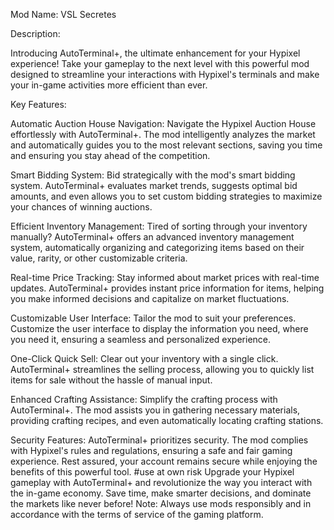 Mod Name: VSL Secretes

Description:

Introducing AutoTerminal+, the ultimate enhancement for your Hypixel experience! Take your gameplay to the next level with this powerful mod designed to streamline your interactions with Hypixel's terminals and make your in-game activities more efficient than ever.

Key Features:

Automatic Auction House Navigation:
Navigate the Hypixel Auction House effortlessly with AutoTerminal+. The mod intelligently analyzes the market and automatically guides you to the most relevant sections, saving you time and ensuring you stay ahead of the competition.

Smart Bidding System:
Bid strategically with the mod's smart bidding system. AutoTerminal+ evaluates market trends, suggests optimal bid amounts, and even allows you to set custom bidding strategies to maximize your chances of winning auctions.

Efficient Inventory Management:
Tired of sorting through your inventory manually? AutoTerminal+ offers an advanced inventory management system, automatically organizing and categorizing items based on their value, rarity, or other customizable criteria.

Real-time Price Tracking:
Stay informed about market prices with real-time updates. AutoTerminal+ provides instant price information for items, helping you make informed decisions and capitalize on market fluctuations.

Customizable User Interface:
Tailor the mod to suit your preferences. Customize the user interface to display the information you need, where you need it, ensuring a seamless and personalized experience.

One-Click Quick Sell:
Clear out your inventory with a single click. AutoTerminal+ streamlines the selling process, allowing you to quickly list items for sale without the hassle of manual input.

Enhanced Crafting Assistance:
Simplify the crafting process with AutoTerminal+. The mod assists you in gathering necessary materials, providing crafting recipes, and even automatically locating crafting stations.

Security Features:
AutoTerminal+ prioritizes security. The mod complies with Hypixel's rules and regulations, ensuring a safe and fair gaming experience. Rest assured, your account remains secure while enjoying the benefits of this powerful tool.
#use                 at              own                                   risk
Upgrade your Hypixel gameplay with AutoTerminal+ and revolutionize the way you interact with the in-game economy. Save time, make smarter decisions, and dominate the markets like never before! Note: Always use mods responsibly and in accordance with the terms of service of the gaming platform.





